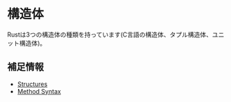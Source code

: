 # 構造体

Rustは3つの構造体の種類を持っています(C言語の構造体、タプル構造体、ユニット構造体)。

## 補足情報

- [Structures](https://doc.rust-jp.rs/book-ja/ch05-01-defining-structs.html)
- [Method Syntax](https://doc.rust-jp.rs/book-ja/ch05-03-method-syntax.html)
